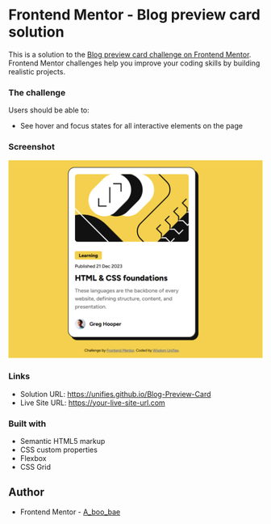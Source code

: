# Frontend Mentor - Blog preview card solution

This is a solution to the [Blog preview card challenge on Frontend Mentor](https://www.frontendmentor.io/challenges/blog-preview-card-ckPaj01IcS). Frontend Mentor challenges help you improve your coding skills by building realistic projects. 

### The challenge

Users should be able to:

- See hover and focus states for all interactive elements on the page

### Screenshot

![alt text](Solution.png)

### Links

- Solution URL: https://unifies.github.io/Blog-Preview-Card
- Live Site URL: https://your-live-site-url.com

### Built with

- Semantic HTML5 markup
- CSS custom properties
- Flexbox
- CSS Grid

## Author

- Frontend Mentor - [A_boo_bae](https://www.frontendmentor.io/profile/Unifies)